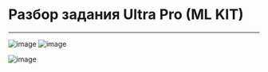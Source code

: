 # Разбор задания Ultra Pro (ML KIT)
---
![image](https://github.com/Mikhail-068/Android_Lesson_4_homework_UltraPro/assets/82748554/a564a3f8-76f5-494d-bccb-bc7eaf8a0f26)
![image](https://github.com/Mikhail-068/Android_Lesson_4_homework_UltraPro/assets/82748554/796348c4-d94f-4c79-b04b-16d92b234873)

![image](https://github.com/Mikhail-068/Android_Lesson_4_homework_UltraPro/assets/82748554/af7c65cb-b3b9-4a7c-84de-659ffadcaebb)
